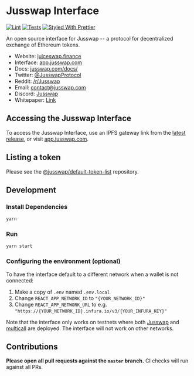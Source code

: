 # Jusswap Interface

[![Lint](https://github.com/Jusswap/jusswap-interface/workflows/Lint/badge.svg)](https://github.com/Jusswap/jusswap-interface/actions?query=workflow%3ALint)
[![Tests](https://github.com/Jusswap/jusswap-interface/workflows/Tests/badge.svg)](https://github.com/Jusswap/jusswap-interface/actions?query=workflow%3ATests)
[![Styled With Prettier](https://img.shields.io/badge/code_style-prettier-ff69b4.svg)](https://prettier.io/)

An open source interface for Jusswap -- a protocol for decentralized exchange of Ethereum tokens.

- Website: [juiceswap.finance](https://juiceswap.finance/)
- Interface: [app.jusswap.com](https://app.jusswap.com)
- Docs: [jusswap.com/docs/](https://jusswap.com/docs/)
- Twitter: [@JusswapProtocol](https://twitter.com/JusswapProtocol)
- Reddit: [/r/Jusswap](https://www.reddit.com/r/Jusswap/)
- Email: [contact@jusswap.com](mailto:contact@jusswap.com)
- Discord: [Jusswap](https://discord.gg/Y7TF6QA)
- Whitepaper: [Link](https://hackmd.io/C-DvwDSfSxuh-Gd4WKE_ig)

## Accessing the Jusswap Interface

To access the Jusswap Interface, use an IPFS gateway link from the
[latest release](https://github.com/Jusswap/jusswap-interface/releases/latest), 
or visit [app.jusswap.com](https://app.jusswap.com).

## Listing a token

Please see the
[@jusswap/default-token-list](https://github.com/jusswap/default-token-list) 
repository.

## Development

### Install Dependencies

```bash
yarn
```

### Run

```bash
yarn start
```

### Configuring the environment (optional)

To have the interface default to a different network when a wallet is not connected:

1. Make a copy of `.env` named `.env.local`
2. Change `REACT_APP_NETWORK_ID` to `"{YOUR_NETWORK_ID}"`
3. Change `REACT_APP_NETWORK_URL` to e.g. `"https://{YOUR_NETWORK_ID}.infura.io/v3/{YOUR_INFURA_KEY}"` 

Note that the interface only works on testnets where both 
[Jusswap](https://jusswap.com/docs/smart-contracts/factory/) and 
[multicall](https://github.com/makerdao/multicall) are deployed.
The interface will not work on other networks.

## Contributions

**Please open all pull requests against the `master` branch.** 
CI checks will run against all PRs.
